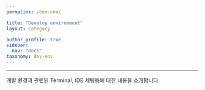 ```yaml
---
permalink: /dev-env/

title: "Develop environment"
layout: category

author_profile: true
sidebar:
  nav: "docs"
taxonomy: dev-env
---
```


<hr/>
개발 환경과 관련된 Terminal, IDE 세팅등에 대한 내용을 소개합니다.
